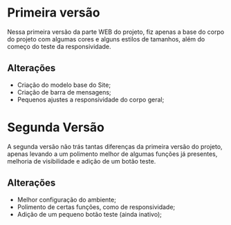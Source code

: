 # Primeira versão
 Nessa primeira versão da parte WEB do projeto, fiz apenas a base do corpo do projeto com algumas cores e alguns estilos de tamanhos, além do começo do teste da responsividade.

## Alterações
- Criação do modelo base do Site;
- Criação de barra de mensagens;
- Pequenos ajustes a responsividade do corpo geral;

# Segunda Versão
A segunda versão não trás tantas diferenças da primeira versão do projeto, apenas levando a um polimento melhor de algumas funções já presentes, melhoria de visibilidade e adição de um botão teste.

## Alterações
- Melhor configuração do ambiente;
- Polimento de certas funções, como de responsividade;
- Adição de um pequeno botão teste (ainda inativo);

